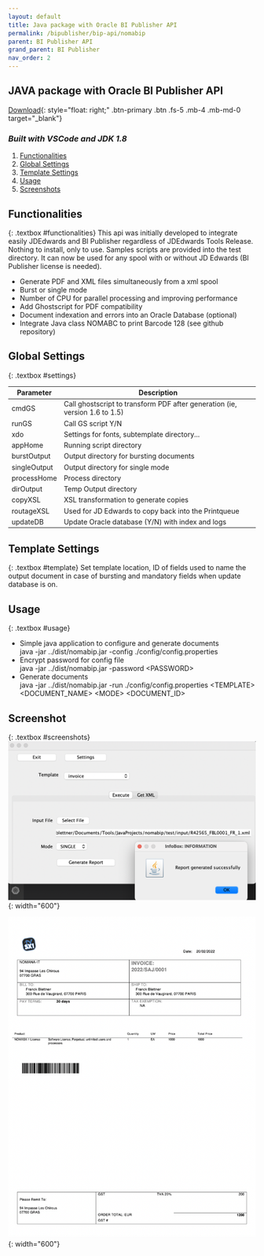 ```yaml
---
layout: default
title: Java package with Oracle BI Publisher API
permalink: /bipublisher/bip-api/nomabip
parent: BI Publisher API
grand_parent: BI Publisher
nav_order: 2
---
```


## JAVA package with Oracle BI Publisher API
[Download](https://github.com/fblettner/bip-nomabip){: style="float: right;" .btn-primary .btn .fs-5 .mb-4 .mb-md-0 target="_blank"}
### *Built with VSCode and JDK 1.8*

1. [Functionalities](#functionalities)
1. [Global Settings](#settings)
1. [Template Settings](#template)
1. [Usage](#usage)
1. [Screenshots](#screenshots)

## Functionalities
{: .textbox #functionalities} 
This api was initially developed to integrate easily JDEdwards and BI Publisher regardless of JDEdwards Tools Release.\
Nothing to install, only to use. Samples scripts are provided into the test directory. It can now be used for any spool with or without JD Edwards (BI Publisher license is needed).
- Generate PDF and XML files simultaneously from a xml spool
- Burst or single mode
- Number of CPU for parallel processing and improving performance
- Add Ghostscript for PDF compatibility
- Document indexation and errors into an Oracle Database (optional)
- Integrate Java class NOMABC to print Barcode 128 (see github repository)

## Global Settings
{: .textbox #settings} 

| Parameter     | Description                       |
| ---           | ---                               |
| cmdGS         | Call ghostscript to transform PDF after generation (ie, version 1.6 to 1.5)   |
| runGS         | Call GS script Y/N |
| xdo           | Settings for fonts, subtemplate directory... |
| appHome       | Running script directory  |
| burstOutput   | Output directory for bursting documents    |
| singleOutput  | Output directory for single mode  |
| processHome   | Process directory    |
| dirOutput     | Temp Output directory    |
| copyXSL       | XSL transformation to generate copies |
| routageXSL    | Used for JD Edwards to copy back into the Printqueue   |
| updateDB      | Update Oracle database (Y/N) with index and logs  |


## Template Settings
{: .textbox #template} 
Set template location, ID of fields used to name the output document in case of bursting and mandatory fields when update database is on.

## Usage
{: .textbox #usage} 
- Simple java application to configure and generate documents\
java -jar ../dist/nomabip.jar -config ./config/config.properties
- Encrypt password for config file\
java -jar ../dist/nomabip.jar -password \<PASSWORD>
- Generate documents\
java -jar ../dist/nomabip.jar -run ./config/config.properties \<TEMPLATE> \<DOCUMENT_NAME> \<MODE> \<DOCUMENT_ID> 

## Screenshot
{: .textbox #screenshots} 
![NOMASX-1](/assets/nomabip/nomabip_gui.png){: width="600"}

![NOMASX-1](/assets/nomabip/nomabip_sample_pdf.png){: width="600"}